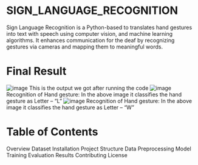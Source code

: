# SIGN_LANGUAGE_RECOGNITION
Sign Language Recognition is a Python-based to translates hand gestures into text with speech using computer vision, and machine learning algorithms. It enhances communication for the deaf by recognizing gestures via cameras  and mapping them to meaningful words.
# Final Result
![image](https://github.com/user-attachments/assets/4bf94395-6268-439f-934b-121c23f8a938)
This is the output we got after running the code
![image](https://github.com/user-attachments/assets/cab01b86-7985-4438-9acb-bc92a6c72f53)
Recognition of Hand gesture: In the above image it classifies the hand gesture as Letter – “L” 
![image](https://github.com/user-attachments/assets/b014246d-eb69-43ce-a85c-e76d7ddc1fa1)
Recognition of Hand gesture: In the above image it classifies the hand gesture as Letter – “W”
# Table of Contents
Overview
Dataset
Installation
Project Structure
Data Preprocessing
Model Training
Evaluation
Results
Contributing
License
